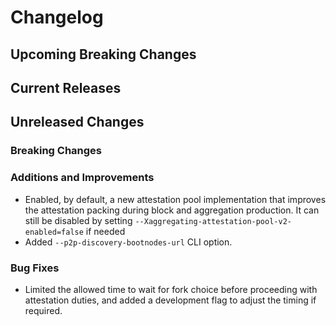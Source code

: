 # Changelog

## Upcoming Breaking Changes

## Current Releases

## Unreleased Changes

### Breaking Changes

### Additions and Improvements
- Enabled, by default, a new attestation pool implementation that improves the attestation packing during block and aggregation production. It can still be disabled by setting `--Xaggregating-attestation-pool-v2-enabled=false` if needed
- Added `--p2p-discovery-bootnodes-url` CLI option.

### Bug Fixes
- Limited the allowed time to wait for fork choice before proceeding with attestation duties, and added a development flag to adjust the timing if required.
